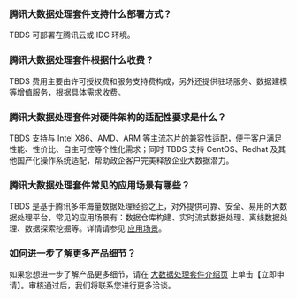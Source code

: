 ### 腾讯大数据处理套件支持什么部署方式？
TBDS 可部署在腾讯云或 IDC 环境。


### 腾讯大数据处理套件根据什么收费？
TBDS 费用主要由许可授权费和服务支持费构成，另外还提供驻场服务、数据建模等增值服务，根据具体需求收费。

### 腾讯大数据处理套件对硬件架构的适配性要求是什么？
TBDS 支持与 Intel X86、AMD、ARM 等主流芯片的兼容性适配，便于客户满足性能、性价比、自主可控等个性化需求；同时 TBDS 支持 CentOS、Redhat 及其他国产化操作系统适配，帮助政企客户完美释放企业大数据潜力。

### 腾讯大数据处理套件常见的应用场景有哪些？
TBDS 是基于腾讯多年海量数据处理经验之上，对外提供可靠、安全、易用的大数据处理平台，常见的应用场景有：数据仓库构建、实时流式数据处理、离线数据处理、数据探索挖掘等。详情请参见 [应用场景](https://cloud.tencent.com/document/product/273/11075)。


### 如何进一步了解更多产品细节？
如果您想进一步了解产品更多细节，请在 [大数据处理套件介绍页](https://cloud.tencent.com/product/tbds) 上单击【立即申请】。审核通过后，我们将联系您进行更多洽谈。
